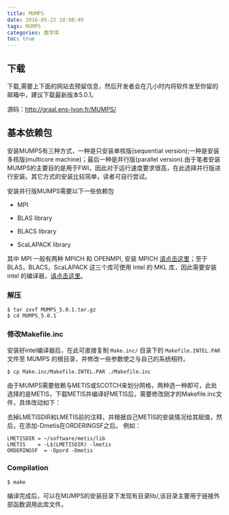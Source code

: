 ```yaml
---
title: MUMPS
date: 2016-05-22 18:08:49
tags: MUMPS
categories: 数学库
toc: true
---
```


## 下载

下载,需要上下面的网站去预留信息，然后开发者会在几小时内将软件发至你留的
邮箱中，建议下载最新版本5.0.1。

源码：<http://graal.ens-lyon.fr/MUMPS/>

## 基本依赖包

安装MUMPS有三种方式，一种是只安装单核版(sequential version);一种是安装多核版(multicore machine)；最后一种是并行版(parallel version).由于笔者安装MUMPS的主要目的是用于FWI，因此对于运行速度要求很高，在此选择并行版进行安装。其它方式的安装比较简单，读者可自行尝试。

安装并行版MUMPS需要以下一些依赖包

-   MPI

-   BLAS library

-   BLACS library

-   ScaLAPACK library

其中 MPI 一般有两种 MPICH 和 OPENMPI, 安装 MPICH [请点击这里](mpich.html)；至于BLAS，BLACS，ScaLAPACK 这三个库可使用 Intel 的 MKL 库，因此需要安装 intel 的编译器，[请点击这里](intel.html)。

### 解压

``` {.console}
$ tar zxvf MUMPS_5.0.1.tar.gz
$ cd MUMPS_5.0.1
```

### 修改Makefile.inc

安装好intel编译器后，在此可直接复制 `Make.inc/` 目录下的 `Makefile.INTEL.PAR` 文件至 MUMPS 的根目录，并修改一些参数使之与自己的系统相符。

``` {.console}
$ cp Make.inc/Makefile.INTEL.PAR ./Makefile.inc
```

由于MUMPS需要依赖与METIS或SCOTCH来划分网格，两种选一种即可，此处选择的是METIS，下载METIS并编译好METIS后，需要修改刚才的Makefile.inc文件，具体改动如下：

去掉LMETISDIR和LMETIS前的注释，并根据自己METIS的安装情况给其赋值，然后，在添加-Dmetis在ORDERINGSF之后。 例如：

``` {.makefile}
LMETISDIR = ~/software/metis/lib
LMETIS    = -L$(LMETISDIR) -lmetis
ORDERINGSF  = -Dpord -Dmetis
```

### Compilation

``` {.console}
$ make
```

编译完成后，可以在MUMPS的安装目录下发现有目录lib/,该目录主要用于链接外部函数调用此库文件。
